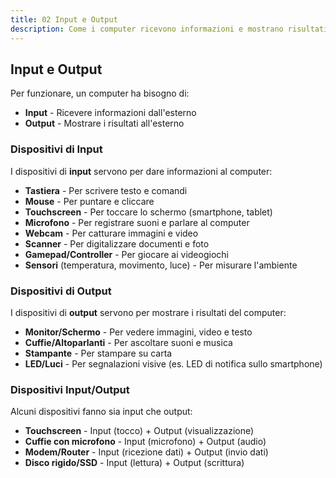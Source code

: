 ```yaml
---
title: 02 Input e Output
description: Come i computer ricevono informazioni e mostrano risultati
---
```


## Input e Output

Per funzionare, un computer ha bisogno di:
- **Input** - Ricevere informazioni dall'esterno
- **Output** - Mostrare i risultati all'esterno

### Dispositivi di Input

I dispositivi di **input** servono per dare informazioni al computer:

- **Tastiera** - Per scrivere testo e comandi
- **Mouse** - Per puntare e cliccare
- **Touchscreen** - Per toccare lo schermo (smartphone, tablet)
- **Microfono** - Per registrare suoni e parlare al computer
- **Webcam** - Per catturare immagini e video
- **Scanner** - Per digitalizzare documenti e foto
- **Gamepad/Controller** - Per giocare ai videogiochi
- **Sensori** (temperatura, movimento, luce) - Per misurare l'ambiente

### Dispositivi di Output

I dispositivi di **output** servono per mostrare i risultati del computer:

- **Monitor/Schermo** - Per vedere immagini, video e testo
- **Cuffie/Altoparlanti** - Per ascoltare suoni e musica
- **Stampante** - Per stampare su carta
- **LED/Luci** - Per segnalazioni visive (es. LED di notifica sullo smartphone)

### Dispositivi Input/Output

Alcuni dispositivi fanno sia input che output:

- **Touchscreen** - Input (tocco) + Output (visualizzazione)
- **Cuffie con microfono** - Input (microfono) + Output (audio)
- **Modem/Router** - Input (ricezione dati) + Output (invio dati)
- **Disco rigido/SSD** - Input (lettura) + Output (scrittura)
